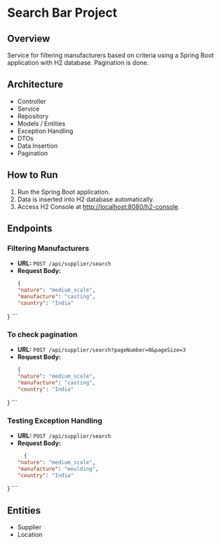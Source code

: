 # Search Bar Project

## Overview

Service for filtering manufacturers based on criteria using a Spring Boot application with H2 database. Pagination is done.

## Architecture

- Controller
- Service
- Repository
- Models / Entities
- Exception Handling
- DTOs
- Data Insertion
- Pagination

## How to Run

1. Run the Spring Boot application.
2. Data is inserted into H2 database automatically.
3. Access H2 Console at [http://localhost:8080/h2-console](http://localhost:8080/h2-console).

## Endpoints

### Filtering Manufacturers

- **URL:** `POST /api/supplier/search`
- **Request Body:**
    ```json
    {
    "nature": "medium_scale",
    "manufacture": "casting",
    "country": "India"
}
    ```

    
### To check pagination
- **URL:** `POST /api/supplier/search?pageNumber=0&pageSize=3`
- **Request Body:**
    ```json
    {
    "nature": "medium_scale",
    "manufacture": "casting",
    "country": "India"
}
    ```

### Testing Exception Handling

- **URL:** `POST /api/supplier/search`
- **Request Body:**
    ```json
      {
  "nature": "medium_scale",
  "manufacture": "moulding",
  "country": "India"
}
    ```

## Entities

- Supplier
- Location
